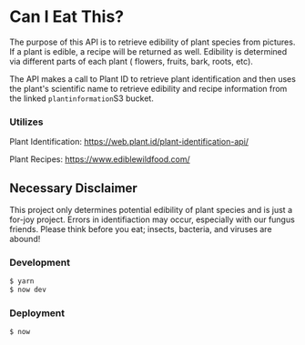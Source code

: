 # Can I Eat This?

The purpose of this API is to retrieve edibility of plant species from pictures. If a plant is edible, a recipe will be returned as well. Edibility is determined via different parts of each plant ( flowers, fruits, bark, roots, etc).

The API makes a call to Plant ID to retrieve plant identification and then uses the plant's scientific name to retrieve edibility and recipe information from the linked `plantinformation`S3 bucket.

### Utilizes

Plant Identification: https://web.plant.id/plant-identification-api/

Plant Recipes: https://www.ediblewildfood.com/

## Necessary Disclaimer

This project only determines potential edibility of plant species and is just a for-joy project. Errors in identifiaction may occur, especially with our fungus friends. Please think before you eat; insects, bacteria, and viruses are abound!

### Development

```bash
$ yarn
$ now dev
```

### Deployment

```bash
$ now
```
